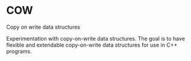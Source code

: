 # COW
Copy on write data structures

Experimentation with copy-on-write data structures. The goal is to have flexible and extendable copy-on-write data structures for use in C++ programs.
